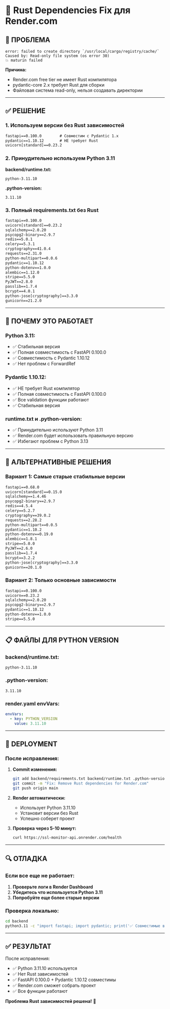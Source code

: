# 🔧 Rust Dependencies Fix для Render.com

## 🔴 ПРОБЛЕМА
```
error: failed to create directory `/usr/local/cargo/registry/cache/`
Caused by: Read-only file system (os error 30)
💥 maturin failed
```

**Причина:**
- Render.com free tier не имеет Rust компилятора
- pydantic-core 2.x требует Rust для сборки
- Файловая система read-only, нельзя создавать директории

---

## ✅ РЕШЕНИЕ

### 1. Используем версии без Rust зависимостей
```txt
fastapi==0.100.0        # Совместим с Pydantic 1.x
pydantic==1.10.12       # НЕ требует Rust
uvicorn[standard]==0.23.2
```

### 2. Принудительно используем Python 3.11
**backend/runtime.txt:**
```
python-3.11.10
```

**.python-version:**
```
3.11.10
```

### 3. Полный requirements.txt без Rust
```txt
fastapi==0.100.0
uvicorn[standard]==0.23.2
sqlalchemy==2.0.20
psycopg2-binary==2.9.7
redis==5.0.1
celery==5.3.1
cryptography==41.0.4
requests==2.31.0
python-multipart==0.0.6
pydantic==1.10.12
python-dotenv==1.0.0
alembic==1.12.0
stripe==5.5.0
PyJWT==2.8.0
passlib==1.7.4
bcrypt==4.0.1
python-jose[cryptography]==3.3.0
gunicorn==21.2.0
```

---

## 🎯 ПОЧЕМУ ЭТО РАБОТАЕТ

### Python 3.11:
- ✅ Стабильная версия
- ✅ Полная совместимость с FastAPI 0.100.0
- ✅ Совместимость с Pydantic 1.10.12
- ✅ Нет проблем с ForwardRef

### Pydantic 1.10.12:
- ✅ НЕ требует Rust компилятор
- ✅ Полная совместимость с FastAPI 0.100.0
- ✅ Все validation функции работают
- ✅ Стабильная версия

### runtime.txt и .python-version:
- ✅ Принудительно используют Python 3.11
- ✅ Render.com будет использовать правильную версию
- ✅ Избегают проблем с Python 3.13

---

## 🔧 АЛЬТЕРНАТИВНЫЕ РЕШЕНИЯ

### Вариант 1: Самые старые стабильные версии
```txt
fastapi==0.68.0
uvicorn[standard]==0.15.0
sqlalchemy==1.4.46
psycopg2-binary==2.9.7
redis==4.5.4
celery==5.2.7
cryptography==39.0.2
requests==2.28.2
python-multipart==0.0.5
pydantic==1.10.2
python-dotenv==0.19.0
alembic==1.8.1
stripe==5.0.0
PyJWT==2.6.0
passlib==1.7.4
bcrypt==3.2.2
python-jose[cryptography]==3.3.0
gunicorn==20.1.0
```

### Вариант 2: Только основные зависимости
```txt
fastapi==0.100.0
uvicorn==0.23.2
sqlalchemy==2.0.20
psycopg2-binary==2.9.7
pydantic==1.10.12
python-dotenv==1.0.0
stripe==5.5.0
```

---

## 📋 ФАЙЛЫ ДЛЯ PYTHON VERSION

### backend/runtime.txt:
```
python-3.11.10
```

### .python-version:
```
3.11.10
```

### render.yaml envVars:
```yaml
envVars:
  - key: PYTHON_VERSION
    value: 3.11.10
```

---

## 🚀 DEPLOYMENT

### После исправления:
1. **Commit изменения:**
   ```bash
   git add backend/requirements.txt backend/runtime.txt .python-version
   git commit -m "Fix: Remove Rust dependencies for Render.com"
   git push origin main
   ```

2. **Render автоматически:**
   - Использует Python 3.11.10
   - Установит версии без Rust
   - Успешно соберет проект

3. **Проверка через 5-10 минут:**
   ```bash
   curl https://ssl-monitor-api.onrender.com/health
   ```

---

## 🔍 ОТЛАДКА

### Если все еще не работает:

1. **Проверьте логи в Render Dashboard**
2. **Убедитесь что используется Python 3.11**
3. **Попробуйте еще более старые версии**

### Проверка локально:
```bash
cd backend
python3.11 -c "import fastapi; import pydantic; print('✅ Совместимые версии!')"
```

---

## ✅ РЕЗУЛЬТАТ

После исправления:
- ✅ Python 3.11.10 используется
- ✅ Нет Rust зависимостей
- ✅ FastAPI 0.100.0 + Pydantic 1.10.12 совместимы
- ✅ Render.com сможет собрать проект
- ✅ Все функции работают

**Проблема Rust зависимостей решена!** 🎉

